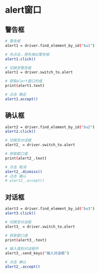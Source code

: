 <!--
 * @Descripttion: 
 * @Author: zlj
 * @Date: 2020-08-27 10:23:41
-->
# alert窗口

## 警告框
```.bash
# 警告框
alert1 = driver.find_element_by_id("bu1")

# 先点击，得先弹出警告框
alert1.click()

# 切换至警告框
alert1 = driver.switch_to.alert

# 获取alert窗口的值
print(alert1.text)

# 点击 确定
alert1.accept()

```
## 确认框
```.bash
alert2 = driver.find_element_by_id("bu2")
alert2.click()

# 切换至对话框
alert2_ = driver.switch_to.alert

# 获取窗口值
print(alert2_.text)

# 点击 取消
alert2_.dismiss()
# 点击 确认
# alert2_.accept()
```
## 对话框
```.bash
alert3 = driver.find_element_by_id("bu3")
alert3.click()

# 切换至对话框
alert3_ = driver.switch_to.alert

# 获取窗口值
print(alert3_.text)

# 输入值到对话框中
alert3_.send_keys("输入对话框")

# 点击 确认
alert2_.accept()
```
